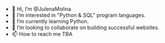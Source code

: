 - 👋 Hi, I’m @JulenaMolina
- 👀 I’m interested in "Python & SQL" program languages. 
- 🌱 I’m currently learning Python.
- 💞️ I’m looking to collaborate on building successful websites. 
- 📫 How to reach me TBA

<!---
JulenaMolina/JulenaMolina is a ✨ special ✨ repository because its `README.md` (this file) appears on your GitHub profile.
You can click the Preview link to take a look at your changes.
--->

